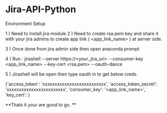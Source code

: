 # Jira-API-Python

Environment Setup

1 ) Need to install jira module
2 ) Need to create rsa.pem key and share it with your jira admins to create app link ( <app_link_name> ) at server side.

3 ) Once done from jira admin side then open anaconda prompt

4 ) Run : jirashell --server https://<your_jira_url> --consumer-key <app_link_name> --key-cert <rsa.pem> --oauth-dance

5 ) Jirashell will be open then type oauth in to get below creds.

{'access_token': 'xxxxxxxxxxxxxxxxxxxxxxxxxx',
 'access_token_secret': 'xxxxxxxxxxxxxxxxxxxxxxxx',
 'consumer_key': '<app_link_name>',
 'key_cert': <Contents of your rsa.pem> }

  **Thats it your are good to go. **

